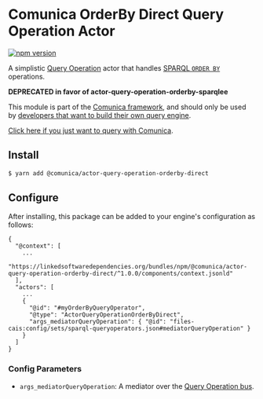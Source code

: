 # Comunica OrderBy Direct Query Operation Actor

[![npm version](https://badge.fury.io/js/%40comunica%2Factor-query-operation-orderby-direct.svg)](https://www.npmjs.com/package/@comunica/actor-query-operation-orderby-direct)

A simplistic [Query Operation](https://github.com/comunica/comunica/tree/master/packages/bus-query-operation) actor that handles [SPARQL `ORDER BY`](https://www.w3.org/TR/sparql11-query/#sparqlOrderBy) operations.

**DEPRECATED in favor of actor-query-operation-orderby-sparqlee**

This module is part of the [Comunica framework](https://github.com/comunica/comunica),
and should only be used by [developers that want to build their own query engine](https://comunica.dev/docs/modify/).

[Click here if you just want to query with Comunica](https://comunica.dev/docs/query/).

## Install

```bash
$ yarn add @comunica/actor-query-operation-orderby-direct
```

## Configure

After installing, this package can be added to your engine's configuration as follows:
```text
{
  "@context": [
    ...
    "https://linkedsoftwaredependencies.org/bundles/npm/@comunica/actor-query-operation-orderby-direct/^1.0.0/components/context.jsonld"  
  ],
  "actors": [
    ...
    {
      "@id": "#myOrderByQueryOperator",
      "@type": "ActorQueryOperationOrderByDirect",
      "args_mediatorQueryOperation": { "@id": "files-cais:config/sets/sparql-queryoperators.json#mediatorQueryOperation" }
    }
  ]
}
```

### Config Parameters

* `args_mediatorQueryOperation`: A mediator over the [Query Operation bus](https://github.com/comunica/comunica/tree/master/packages/bus-query-operation).
